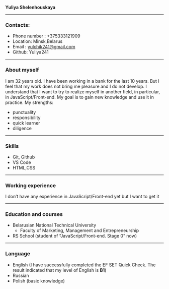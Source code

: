 __Yuliya Shelenhouskaya__

***
### Contacts:

* Phone number : +375333121909
* Location: Minsk,Belarus
* Email : yulchik241@gmail.com
* Github: Yuliya241

***
### About myself
I am 32 years old. I have been working in a bank for the last 10 years. But I feel that my work does not bring me pleasure and I do not develop. I understand that I want to try to realize myself in another field, in particular, in JavaScript/Front-end. My goal is to gain new knowledge and use it in practice. My strengths:
* punctuality
* responsibility
* quick learner
* diligence

***
### Skills
* Git, Github
* VS Code
* HTML,CSS

***
### Working experience
I don’t have any experience in JavaScript/Front-end yet but I want to get it

***
### Education and courses
* Belarusian National Technical University
  * Faculty of Marketing, Management and Entrepreneurship
* RS School (student of “JavaScript/Front-end. Stage 0” now)

***
### Language
* English (I have successfully completed the EF SET Quick Check. The result indicated that my level of English is __B1__)
* Russian
* Polish (basic knowledge)